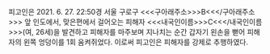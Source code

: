 피고인은 2021. 6. 27. 22:50경 서울 구로구 <<<구아래주소>>>B<<</구아래주소>>> 앞 인도에서, 맞은편에서 걸어오는 피해자 <<<내국인이름>>>C<<</내국인이름>>>(여, 26세)을 발견하고 피해자를 마주보며 지나치는 순간 갑자기 왼손을 뻗어 피해자의 왼쪽 엉덩이를 1회 움켜쥐었다.
이로써 피고인은 피해자를 강제로 추행하였다.